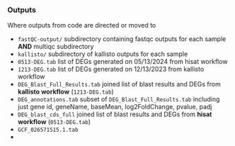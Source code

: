 ### Outputs
Where outputs from code are directed or moved to

- `fastQC-output/` subdirectory containing fastqc outputs for each sample **AND** multiqc subdirectory
- `kallisto/` subdirectory of kallisto outputs for each sample
- `0513-DEG.tab` list of DEGs generated on 05/13/2024 from hisat workflow
- `1213-DEG.tab` list of DEGs generated on 12/13/2023 from kallisto workflow
- `DEG_Blast_Full_Results.tab` joined list of blast results and DEGs from **kallisto workflow** (`1213-DEG.tab`)
- `DEG_annotations.tab` subset of `DEG_Blast_Full_Results.tab` including just gene id, geneName, baseMean, log2FoldChange, pvalue, padj
- `DEG_blast_cds_full` joined list of blast results and DEGs from **hisat workflow** (`0513-DEG.tab`)
- `GCF_026571515.1.tab`
- 
